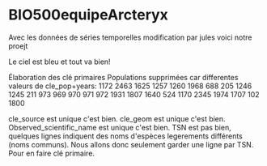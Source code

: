 # BIO500equipeArcteryx
Avec les données de séries temporelles
modification par jules voici notre proejt

Le ciel est bleu et tout va bien!

Élaboration des clé primaires
Populations supprimées car differentes valeurs de cle_pop+years: 
1172 2463 1625 1257 1260 1968  688  205 1246 1245  211  973  969  970  971  972 1931 1807 1640  524 1170 2345
1974 1707
102 1800

cle_source est unique c'est bien. 
cle_geom est unique c'est bien.
Observed_scientific_name est unique c'est bien.
TSN est pas bien, quelques lignes indiquent des noms d'espèces legerements différents (noms communs).
  Nous allons donc seulement garder une ligne par TSN. Pour en faire clé primaire. 